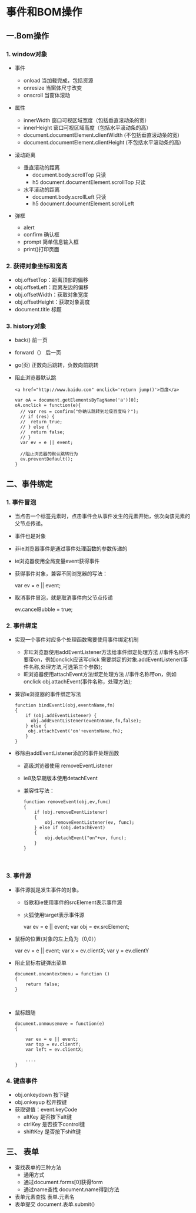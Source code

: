 # 事件和BOM操作

## 一.Bom操作

### 1. window对象

- 事件
  - onload 当加载完成，包括资源
  - onresize 当窗体尺寸改变
  - onscroll 当窗体滚动  
- 属性
  - innerWidth  窗口可视区域宽度（包括垂直滚动条的宽）
  - innerHeight  窗口可视区域高度（包括水平滚动条的高）
  - document.documentElement.clientWidth  (不包括垂直滚动条的宽)
  - document.documentElement.clientHeight (不包括水平滚动条的高)


- 滚动距离
  - 垂直滚动的距离
    - document.body.scrollTop 只读
    - h5     document.documentElement.scrollTop  只读
  - 水平滚动的距离
    - document.body.scrollLeft 只读
    - h5 document.documentElement.scrollLeft
- 弹框
  - alert
  - confirm 确认框
  - prompt 简单信息输入框
  - print()打印页面

### 2. 获得对象坐标和宽高

- obj.offsetTop：距离顶部的偏移
- obj.offsetLeft：距离左边的偏移
- obj.offsetWidth：获取对象宽度
- obj.offsetHeight：获取对象高度
- document.title 标题

### 3. history对象

- back() 前一页

- forward（） 后一页

- go(页)  正数向后跳转，负数向前跳转

- 阻止浏览器默认跳

  ```
  <a href="http://www.baidu.com" onclick='return jump()'>百度</a>
  
  var oA = document.getElementsByTagName('a')[0];
  oA.onclick = function(e){
  	// var res = confirm("你确认跳转到垃圾百度吗？");
  	// if (res) {
  	// 	return true;
  	// } else {
  	// 	return false;
  	// }
  	var ev = e || event;
  
  	//阻止浏览器的默认跳转行为
  	ev.preventDefault();
  }
  ```


## 二、事件绑定

### 1. 事件冒泡

- 当点击一个标签元素时，点击事件会从事件发生的元素开始，依次向该元素的父节点传递。

- 事件也是对象

- 非ie浏览器事件是通过事件处理函数的参数传递的

- ie浏览器使用全局变量event获得事件

- 获得事件对象，兼容不同浏览器的写法：

  var ev = e || event;

- 取消事件冒泡，就是取消事件向父节点传递

  ev.cancelBubble = true;

### 2. 事件绑定

- 实现一个事件对应多个处理函数需要使用事件绑定机制

  - 非IE浏览器使用addEventListener方法给事件绑定处理方法
    //事件名称不要带on，例如onclick应该写click
    需要绑定的对象.addEventListener(事件名称,处理方法,可选第三个参数);
  - IE浏览器使用attachEvent方法绑定处理方法
    //事件名称带on，例如onclick
    obj.attachEvent(事件名称，处理方法);

- 兼容ie浏览器的事件绑定写法

  ```
  function bindEvent1(obj,eventnName,fn)
  {
      if (obj.addEventListener) {
      	obj.addEventListener(eventnName,fn,false);
      } else {
       obj.attachEvent('on'+eventnName,fn);
      }
  }
  ```

- 移除由addEventListener添加的事件处理函数

  - 高级浏览器使用  removeEventListener

  - ie8及早期版本使用detachEvent

  - 兼容性写法： 

    ```
    function removeEvent(obj,ev,func) 
    {
        if (obj.removeEventListener) 
        {
            obj.removeEventListener(ev, func);
        } else if (obj.detachEvent) 
        {
            obj.detachEvent("on"+ev, func);
        }
    }
    ```

    ​

### 3. 事件源

- 事件源就是发生事件的对象。

  - 谷歌和ie使用事件的srcElement表示事件源

  - 火狐使用target表示事件源

    var ev = e || event;
    var obj = ev.srcElement;

- 鼠标的位置(对象的左上角为（0,0）)

  var ev = e || event;
  var x = ev.clientX;
  var y = ev.clientY

- 阻止鼠标右键弹出菜单

  ```
  document.oncontextmenu = function ()
  {
      return false;	
  }
  ```

  ​

- 鼠标跟随

  ```
  document.onmousemove = function(e)
  {
  
      var ev = e || event;
      var top = ev.clientY;
      var left = ev.clientX;
      	
      ....
  }	
  ```


### 4. 键盘事件

- obj.onkeydown 按下键
- obj.onkeyup  松开按键
- 获取键值：event.keyCode
  - altKey 是否按下alt键
  - ctrlKey 是否按下control键
  - shiftKey 是否按下shift键

## 三、 表单

- 查找表单的三种方法
  - 通用方式
  - 通过document.forms[0]获得form
  - 通过name查找 document.name得到方法
- 表单元素查找 表单.元素名
- 表单提交 document.表单.submit()

